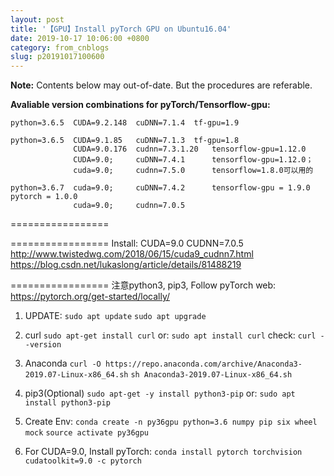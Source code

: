 ```yaml
---
layout: post
title: '【GPU】Install pyTorch GPU on Ubuntu16.04'
date: 2019-10-17 10:06:00 +0800
category: from_cnblogs
slug: p20191017100600
---
```



**Note:** Contents below may out-of-date. But the procedures are referable.



**Avaliable version combinations for pyTorch/Tensorflow-gpu:**

```
python=3.6.5  CUDA=9.2.148  cuDNN=7.1.4  tf-gpu=1.9

python=3.6.5  CUDA=9.1.85   cuDNN=7.1.3  tf-gpu=1.8
              CUDA=9.0.176  cudnn=7.3.1.20   tensorflow-gpu=1.12.0
              CUDA=9.0;     cuDNN=7.4.1      tensorflow-gpu=1.12.0； 
              cuda=9.0;     cudnn=7.5.0      tensorflow=1.8.0可以用的

python=3.6.7  cuda=9.0;     cuDNN=7.4.2      tensorflow-gpu = 1.9.0    pytorch = 1.0.0
              cuda=9.0;     cudnn=7.0.5

```

=================


=================
Install: CUDA=9.0  CUDNN=7.0.5
http://www.twistedwg.com/2018/06/15/cuda9_cudnn7.html
https://blog.csdn.net/lukaslong/article/details/81488219

=================
注意python3, pip3, Follow pyTorch web: https://pytorch.org/get-started/locally/

1. UPDATE:
  `sudo apt update`
  `sudo apt upgrade`

2. curl
  `sudo apt-get install curl`
  or:
  `sudo apt install curl`
  check:
  `curl --version`

3. Anaconda
  `curl -O https://repo.anaconda.com/archive/Anaconda3-2019.07-Linux-x86_64.sh`
  `sh Anaconda3-2019.07-Linux-x86_64.sh`

4. pip3(Optional)
  `sudo apt-get -y install python3-pip`
  or:
  `sudo apt install python3-pip`

5. Create Env:
  `conda create -n py36gpu python=3.6 numpy pip six wheel mock`
  `source activate py36gpu`

6. For CUDA=9.0, Install pyTorch:
  `conda install pytorch torchvision cudatoolkit=9.0 -c pytorch`